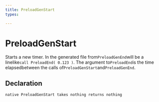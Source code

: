 ```yaml
---
title: PreloadGenStart
types:

---
```


# PreloadGenStart
Starts a new timer. In the generated file from`PreloadGenEnd`will be a linelike`call PreloadEnd( 0.123 )`. The argument to`PreloadEnd`is the time elapsedbetween the calls of`PreloadGenStart`and`PreloadGenEnd`.

## Declaration

```
native PreloadGenStart takes nothing returns nothing
```